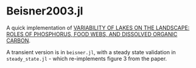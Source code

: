 # Beisner2003.jl

A quick implementation of [VARIABILITY OF LAKES ON THE LANDSCAPE: ROLES OF PHOSPHORUS, FOOD WEBS, AND DISSOLVED ORGANIC CARBON](https://doi.org/10.1890/0012-9658(2003)084[1563:VOLOTL]2.0.CO;2).

A transient version is in `beisner.jl`, with a steady state validation in `steady_state.jl` - which re-implements figure 3 from the paper.

